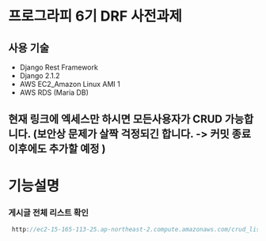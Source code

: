 # 프로그라피 6기 DRF 사전과제


## 사용 기술
* Django Rest Framework
* Django 2.1.2 
* AWS EC2_Amazon Linux AMI 1
* AWS RDS (Maria DB)

## 현재 링크에 엑세스만 하시면 모든사용자가 CRUD 가능합니다. (보안상 문제가 살짝 걱정되긴 합니다. -> 커밋 종료 이후에도 추가할 예정 )

# 기능설명
### 게시글 전체 리스트 확인 
```groovy
 http://ec2-15-165-113-25.ap-northeast-2.compute.amazonaws.com/crud_list/
```
